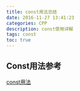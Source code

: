 ```yaml
---
title: const用法总结
date: 2016-11-27 13:41:23
categories: CPP
description: const使用详解
tags: const
toc: true
---
```


## Const用法参考
[const用法](http://www.cnblogs.com/wintergrass/archive/2011/04/15/2015020.html)

